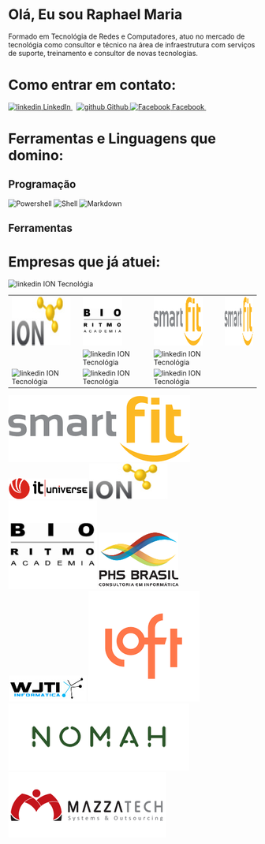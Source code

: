 


# Olá, Eu sou Raphael Maria

Formado em Tecnológia de Redes e Computadores, atuo no mercado de tecnológia como consultor e técnico na área de infraestrutura com serviços de suporte, treinamento e consultor de novas tecnologias.
 
# Como entrar em contato:

<p>
  <a href="https://www.linkedin.com/raphaelmaria" rel="nofollow noreferrer">
    <img src="https://i.stack.imgur.com/gVE0j.png" alt="linkedin"> LinkedIn
  </a> &nbsp; 
  <a href="https://github.com/[removed]" rel="nofollow noreferrer">
    <img src="https://i.stack.imgur.com/tskMh.png" alt="github"> Github
  </a>
   <a href="https://www.facebook.com/fawgamer/" rel="nofollow noreferrer">
    <img src="https://cdn-icons-png.flaticon.com/512/124/124010.png" alt="Facebook" height="20px" width="20px" > Facebook
  </a> &nbsp; 

</p>

# Ferramentas e Linguagens que domino:
## Programação
![Powershell]() ![Shell]()  ![Markdown]()

## Ferramentas


# Empresas que já atuei:
<table border="0">
 <tr>
  <td>
   <img src="https://github.com/raphaelmaria/raphaelmaria/blob/main/ion.jpg" alt="linkedin" height="100px" width="120px">
  </td>
  <td>
   <img src="https://github.com/raphaelmaria/raphaelmaria/blob/main/BioRitmoLogo.png" alt="linkedin" height="100px" width="80px">
  </td>
  <td>
   <img src="https://github.com/raphaelmaria/raphaelmaria/blob/main/SmartFit.png" alt="linkedin" height="100px" width="100px">
  </td>
  <td>
   <img src="https://github.com/raphaelmaria/raphaelmaria/blob/main/SmartFit.png" alt="linkedin" height="100px" width="100px">
  </td>
 </tr>
 <tr>
  <img src="https://imgur.com/xGZD95L" alt="linkedin" height="100px" width="100px"> ION Tecnológia
  <td>
  </td>
  <td>
   <img src="https://imgur.com/xGZD95L" alt="linkedin" height="100px" width="100px"> ION Tecnológia
  </td>
  <td>
   <img src="https://imgur.com/xGZD95L" alt="linkedin" height="100px" width="100px"> ION Tecnológia
  </td>
 </tr>
 <tr>
  <td>
   <img src="https://imgur.com/xGZD95L" alt="linkedin" height="100px" width="100px"> ION Tecnológia
  </td>
  <td>
   <img src="https://imgur.com/xGZD95L" alt="linkedin" height="100px" width="100px"> ION Tecnológia
  </td>
  <td>
   <img src="https://imgur.com/xGZD95L" alt="linkedin" height="100px" width="100px"> ION Tecnológia
  </td>
 </tr>
</table>

![Smart-Fit](https://github.com/raphaelmaria/raphaelmaria/blob/main/SmartFit.png) ![IT Universe](https://github.com/raphaelmaria/raphaelmaria/blob/main/logo-it.png) ![ION Tecnológia](https://github.com/raphaelmaria/raphaelmaria/blob/main/ion.jpg) ![Bio Ritmo](https://github.com/raphaelmaria/raphaelmaria/blob/main/BioRitmoLogo.png) ![PHS Brasil](https://github.com/raphaelmaria/raphaelmaria/blob/main/phs_logo.png) ![WJTI](https://github.com/raphaelmaria/raphaelmaria/blob/main/WJTI_v2.jpg)
![LOFT](https://github.com/raphaelmaria/raphaelmaria/blob/main/Loft_Logo.png) ![Nomah](https://github.com/raphaelmaria/raphaelmaria/blob/main/Nomah_Logo.png) ![Mazzatech](https://github.com/raphaelmaria/raphaelmaria/blob/main/Mazzatech_logo.png)
